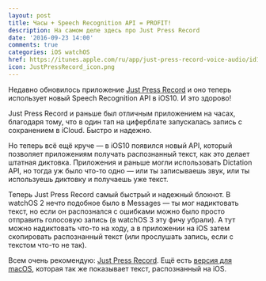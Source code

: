 ```yaml
---
layout: post
title: Часы + Speech Recognition API = PROFIT!
description: На самом деле здесь про Just Press Record
date: '2016-09-23 14:00'
comments: true
categories: iOS watchOS
href: https://itunes.apple.com/ru/app/just-press-record-voice-audio/id1033342465?mt=8&at=10lbPv
icon: JustPressRecord_icon.png
---
```

Недавно обновилось приложение [Just Press Record][iOS] и оно теперь использует новый Speech Recognition API в iOS10. И это здорово!

Just Press Record и раньше был отличным приложением на часах, благодаря тому, что в один тап на циферблате запускалась запись с сохранением в iCloud. Быстро и надежно.

Но теперь всё ещё круче — в iOS10 появился новый API, который позволяет приложениям получать распознанный текст, как это делает штатная диктовка. Приложения и раньше могли использовать Dictation API, но тогда уж было что-то одно — или ты записываешь звук, или ты используешь диктовку и получаешь уже текст.

Теперь Just Press Record самый быстрый и надежный блокнот. В watchOS 2 нечто подобное было в Messages — ты мог надиктовать текст, но если он распознался с ошибками можно было просто отправить голосовую запись (в watchOS 3 эту фичу убрали). А тут можно надиктовать что-то на ходу, а в приложении на iOS затем скопировать распознанный текст (или прослушать запись, если с текстом что-то не так).

Всем очень рекомендую: [Just Press Record][iOS].
Ещё есть [версия для macOS][macOS], которая так же показывает текст, распознанный на iOS.

[iOS]: https://itunes.apple.com/ru/app/just-press-record-voice-audio/id1033342465?mt=8&at=10lbPv  "Just Press Record for iOS"
[macOS]: https://itunes.apple.com/us/app/just-press-record/id979561272?mt=12&at=10lbPv "Just Press Record for macOS"